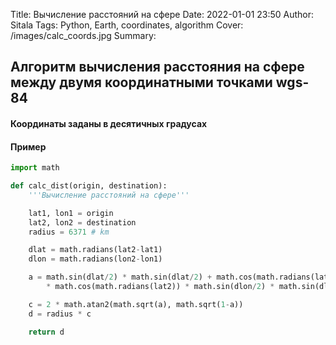 Title: Вычисление расстояний на сфере
Date: 2022-01-01 23:50
Author: Sitala
Tags: Python, Earth, coordinates, algorithm
Cover: /images/calc_coords.jpg
Summary:

## Алгоритм вычисления расстояния на сфере между двумя координатными точками wgs-84

#### Координаты заданы в десятичных градусах

#### Пример

```python
import math

def calc_dist(origin, destination):
    '''Вычисление расстояний на сфере'''

    lat1, lon1 = origin
    lat2, lon2 = destination
    radius = 6371 # km

    dlat = math.radians(lat2-lat1)
    dlon = math.radians(lon2-lon1)

    a = math.sin(dlat/2) * math.sin(dlat/2) + math.cos(math.radians(lat1)) \
        * math.cos(math.radians(lat2)) * math.sin(dlon/2) * math.sin(dlon/2)

    c = 2 * math.atan2(math.sqrt(a), math.sqrt(1-a))
    d = radius * c

    return d

```